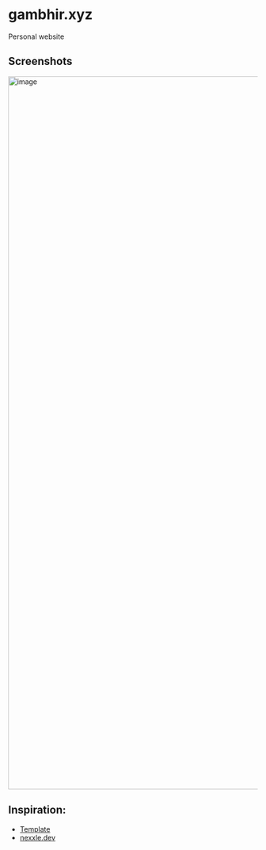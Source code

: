# gambhir.xyz
Personal website

## Screenshots
<img width="1440" alt="image" src="https://github.com/user-attachments/assets/611a6a5f-b826-4adc-831c-0003a7c85c96">


## Inspiration:
- [Template](https://github.com/kieranwv/astro-theme-vitesse)
- [nexxle.dev](https://www.nexxel.dev/)
